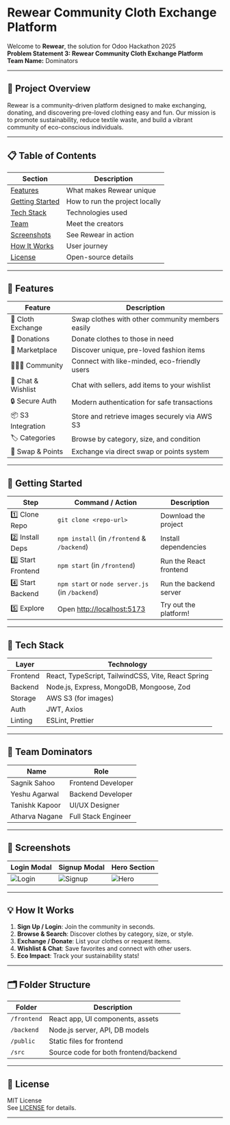 # Rewear Community Cloth Exchange Platform

Welcome to **Rewear**, the solution for Odoo Hackathon 2025  
**Problem Statement 3: Rewear Community Cloth Exchange Platform**  
**Team Name:** Dominators

---

## 🌟 Project Overview

Rewear is a community-driven platform designed to make exchanging, donating, and discovering pre-loved clothing easy and fun. Our mission is to promote sustainability, reduce textile waste, and build a vibrant community of eco-conscious individuals.

---

## 📋 Table of Contents

| Section                | Description                                  |
|------------------------|----------------------------------------------|
| [Features](#features)  | What makes Rewear unique                     |
| [Getting Started](#getting-started) | How to run the project locally      |
| [Tech Stack](#tech-stack) | Technologies used                        |
| [Team](#team-dominators) | Meet the creators                        |
| [Screenshots](#screenshots) | See Rewear in action                  |
| [How It Works](#how-it-works) | User journey                        |
| [License](#license)    | Open-source details                          |

---

## 🚀 Features

| Feature                | Description                                                                 |
|------------------------|-----------------------------------------------------------------------------|
| 👚 Cloth Exchange      | Swap clothes with other community members easily                            |
| 🎁 Donations           | Donate clothes to those in need                                             |
| 🛒 Marketplace         | Discover unique, pre-loved fashion items                                    |
| 🧑‍🤝‍🧑 Community        | Connect with like-minded, eco-friendly users                                |
| 💬 Chat & Wishlist     | Chat with sellers, add items to your wishlist                               |
| 🔒 Secure Auth         | Modern authentication for safe transactions                                 |
| 📦 S3 Integration      | Store and retrieve images securely via AWS S3                               |
| 🏷️ Categories          | Browse by category, size, and condition                                     |
| 🔄 Swap & Points       | Exchange via direct swap or points system                                   |

---

## 🏁 Getting Started

| Step                | Command / Action                   | Description                       |
|---------------------|------------------------------------|-----------------------------------|
| 1️⃣ Clone Repo      | `git clone <repo-url>`             | Download the project              |
| 2️⃣ Install Deps    | `npm install` (in `/frontend` & `/backend`) | Install dependencies     |
| 3️⃣ Start Frontend  | `npm start` (in `/frontend`)       | Run the React frontend            |
| 4️⃣ Start Backend   | `npm start` or `node server.js` (in `/backend`) | Run the backend server   |
| 5️⃣ Explore         | Open [http://localhost:5173](http://localhost:5173) | Try out the platform!   |

---

## 🧩 Tech Stack

| Layer      | Technology         |
|------------|--------------------|
| Frontend   | React, TypeScript, TailwindCSS, Vite, React Spring |
| Backend    | Node.js, Express, MongoDB, Mongoose, Zod           |
| Storage    | AWS S3 (for images)                                |
| Auth       | JWT, Axios                                         |
| Linting    | ESLint, Prettier                                   |

---

## 👥 Team Dominators

| Name         | Role                |
|--------------|---------------------|
| Sagnik Sahoo    | Frontend Developer  |
| Yeshu Agarwal     | Backend Developer   |
| Tanishk Kapoor     | UI/UX Designer      |
| Atharva Nagane     | Full Stack Engineer |

---

## 📸 Screenshots

| Login Modal | Signup Modal | Hero Section |
|-------------|-------------|--------------|
| ![Login](docs/login.png) | ![Signup](docs/signup.png) | ![Hero](docs/hero.png) |

---

## 💡 How It Works

1. **Sign Up / Login**: Join the community in seconds.
2. **Browse & Search**: Discover clothes by category, size, or style.
3. **Exchange / Donate**: List your clothes or request items.
4. **Wishlist & Chat**: Save favorites and connect with other users.
5. **Eco Impact**: Track your sustainability stats!

---

## 🗂️ Folder Structure

| Folder         | Description                          |
|----------------|--------------------------------------|
| `/frontend`    | React app, UI components, assets     |
| `/backend`     | Node.js server, API, DB models       |
| `/public`      | Static files for frontend            |
| `/src`         | Source code for both frontend/backend|

---

## 📜 License

MIT License  
See [LICENSE](frontend/LICENSE) for details.

---

